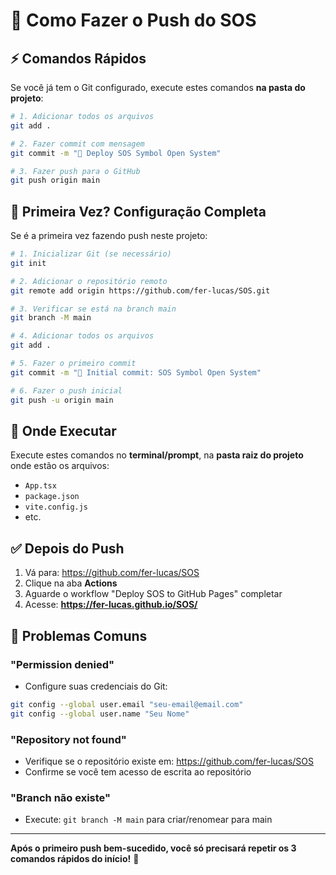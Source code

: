 # 🚀 Como Fazer o Push do SOS

## ⚡ Comandos Rápidos

Se você já tem o Git configurado, execute estes comandos **na pasta do projeto**:

```bash
# 1. Adicionar todos os arquivos
git add .

# 2. Fazer commit com mensagem
git commit -m "🚀 Deploy SOS Symbol Open System"

# 3. Fazer push para o GitHub
git push origin main
```

## 🏁 Primeira Vez? Configuração Completa

Se é a primeira vez fazendo push neste projeto:

```bash
# 1. Inicializar Git (se necessário)
git init

# 2. Adicionar o repositório remoto
git remote add origin https://github.com/fer-lucas/SOS.git

# 3. Verificar se está na branch main
git branch -M main

# 4. Adicionar todos os arquivos
git add .

# 5. Fazer o primeiro commit
git commit -m "🎉 Initial commit: SOS Symbol Open System"

# 6. Fazer o push inicial
git push -u origin main
```

## 📍 Onde Executar

Execute estes comandos no **terminal/prompt**, na **pasta raiz do projeto** onde estão os arquivos:
- `App.tsx`
- `package.json` 
- `vite.config.js`
- etc.

## ✅ Depois do Push

1. Vá para: https://github.com/fer-lucas/SOS
2. Clique na aba **Actions**
3. Aguarde o workflow "Deploy SOS to GitHub Pages" completar
4. Acesse: **https://fer-lucas.github.io/SOS/**

## 🚨 Problemas Comuns

### "Permission denied"
- Configure suas credenciais do Git:
```bash
git config --global user.email "seu-email@email.com"
git config --global user.name "Seu Nome"
```

### "Repository not found" 
- Verifique se o repositório existe em: https://github.com/fer-lucas/SOS
- Confirme se você tem acesso de escrita ao repositório

### "Branch não existe"
- Execute: `git branch -M main` para criar/renomear para main

---
**Após o primeiro push bem-sucedido, você só precisará repetir os 3 comandos rápidos do início!** 🎉